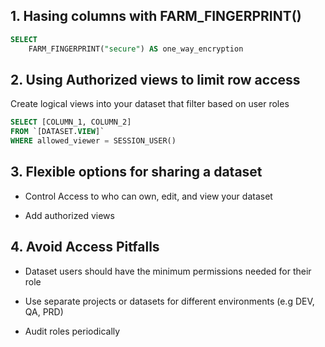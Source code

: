 ## 1. Hasing columns with FARM_FINGERPRINT()

```SQL
SELECT
    FARM_FINGERPRINT("secure") AS one_way_encryption
```

## 2. Using Authorized views to limit row access

Create logical views into your dataset that filter based on user roles

```SQL
SELECT [COLUMN_1, COLUMN_2]
FROM `[DATASET.VIEW]`
WHERE allowed_viewer = SESSION_USER()
```

## 3. Flexible options for sharing a dataset

- Control Access to who can own, edit, and view your dataset

- Add authorized views

## 4. Avoid Access Pitfalls

- Dataset users should have the minimum permissions needed for their role

- Use separate projects or datasets for different environments (e.g DEV, QA, PRD)

- Audit roles periodically